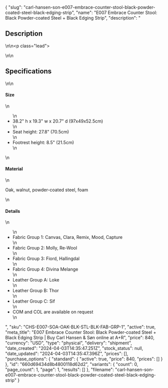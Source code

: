 {
  "slug": "carl-hansen-son-e007-embrace-counter-stool-black-powder-coated-steel-black-edging-strip",
  "name": "E007 Embrace Counter Stool: Black Powder-coated Steel + Black Edging Strip",
  "description": "<h2>Description</h2>\n<!-- split -->\n<p class=\"lead\"> </p>\n<!-- split -->\n<h2>Specifications</h2>\n<!-- split -->\n<h4>Size</h4>\n<ul>\n<li>38.2\" h x 19.3\" w x 20.7\" d (97x49x52.5cm)</li>\n<li>Seat height: 27.8\" (70.5cm)</li>\n<li>Footrest height: 8.5\" (21.5cm)</li>\n</ul>\n<h4>Material</h4>\n<p>Oak, walnut, powder-coated steel, foam</p>\n<h4>Details</h4>\n<ul>\n<li>Fabric Group 1: Canvas, Clara, Remix, Mood, Capture</li>\n<li>Fabric Group 2: Molly, Re-Wool</li>\n<li>Fabric Group 3: Fiord, Hallingdal</li>\n<li>Fabric Group 4: Divina Melange</li>\n<li>Leather Group A: Loke</li>\n<li>Leather Group B: Thor</li>\n<li>Leather Group C: Sif</li>\n<li>COM and COL are available on request</li>\n</ul>",
  "sku": "CHS-E007-SOA-OAK-BLK-STL-BLK-FAB-GRP-1",
  "active": true,
  "meta_title": "E007 Embrace Counter Stool: Black Powder-coated Steel + Black Edging Strip | Buy Carl Hansen & Søn online at A+R",
  "price": 840,
  "currency": "USD",
  "type": "physical",
  "delivery": "shipment",
  "date_created": "2024-04-03T14:35:47.251Z",
  "stock_status": null,
  "date_updated": "2024-04-03T14:35:47.396Z",
  "prices": [],
  "purchase_options": {
    "standard": {
      "active": true,
      "price": 840,
      "prices": []
    }
  },
  "id": "660d69434d8b4800118d62d2",
  "variants": {
    "count": 0,
    "page_count": 1,
    "page": 1,
    "results": []
  },
  "filename": "carl-hansen-son-e007-embrace-counter-stool-black-powder-coated-steel-black-edging-strip"
}